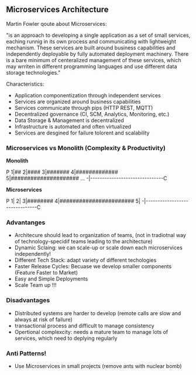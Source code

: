 ## Microservices Architecture

Martin Fowler qoute about Microservices:

"is an approach to developing a single application as a set of small services, eaching runnig in its own process and communicating with lightweight mechanism. These services are built around business capabilities and independently deployable by fully automated deployment machinery. There is a bare minimum of centeralized management of these services, which may wrriten in different programming languages and use different data storage technologies."

Characteristics:

-   Application componentization through independent services
-   Services are organized around business capabilities
-   Services communicate through pips (HTTP REST, MQTT)
-   Decentralized governance (CI, SCM, Analytics, Monitoring, etc.)
-   Data Storage & Management is decentralized
-   Infrastructure is automated and often virtualized
-   Services are desgined for failure tolorent and scalability

### Microservices vs Monolith (Complexity & Productivity)

**Monolith**

P
1|##
2|####
3|#######
4|#############
5|##################### ...
-|-------------------------------C

**Microservices**

P
1|
2|
3|########
4|#######################
5|
-|-------------------------------C

### Advantanges

-   Architecure should lead to organization of teams, (not in tradiotnal way of technology-specidif teams leading to the architecture)
-   Dynamic Sclaing: we can scale-up or scale down each microservices independently!
-   Different Tech Stack: adapt variety of different techologies
-   Faster Release Cycles: Becuase we develop smaller components (Feature Faster to Market)
-   Easy and Simple Deployments
-   Scale Team up !!!

### Disadvantages

-   Distributed systems are harder to develop (remote calls are slow and always at risk of failure)
-   transactional process and difficult to manage consistency
-   Opertional complexcity: needs a mature team to manage lots of services, which need to deplying regularly

### Anti Patterns!

-   Use Microservices in small projects (remove ants with nuclear bomb)
